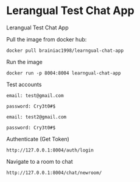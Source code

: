 # Lerangual Test Chat App
Lerangual Test Chat App

Pull the image from docker hub:

`docker pull brainiac1998/learngual-chat-app`

Run the image

`docker run -p 8004:8004 learngual-chat-app`

Test accounts

`email: test@gmail.com`

`password: Cry3t0#$`

`email: test2@gmail.com`

`password: Cry3t0#$`


Authenticate (Get Token)

`http://127.0.0.1:8004/auth/login`


Navigate to a room to chat

`http://127.0.0.1:8004/chat/newroom/`

